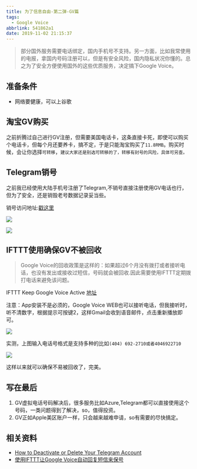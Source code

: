 ```yaml
---
title: 为了信息自由-第二弹-GV篇
tags:
  - Google Voice
abbrlink: 541862a1
date: 2019-11-02 21:15:37
---
```

> 部分国外服务需要电话绑定，国内手机号不支持。另一方面，比如我常使用的电报，拿国内号码注册可以，但是有安全风险，国内隐私状况你懂的。总之为了安全方便使用国外的这些优质服务，决定搞下Google Voice。

## 准备条件
- 网络要健康，可以上谷歌

## 淘宝GV购买
之前折腾过自己进行GV注册，但需要美国电话卡，这条直接卡死，即使可以购买个电话卡，但每个月还要养卡，搞不定，于是只能淘宝购买了`11.8RMB`。购买时候，会让你选择`可转移`，`建议大家还是别选可转移的了，转移有封号的风险，具体可另查。`

## Telegram销号
之前我已经使用大陆手机号注册了Telegram,不销号直接注册使用GV电话也行，但为了安全，还是销毁老号数据记录妥当些。

销号访问地址:[戳这里](https://my.telegram.org/auth)

![](https://static.1991421.cn/2019-11-02-89BCD1BC-75C2-4A6E-AB70-B8BA8CC5FDCB.png)

![](https://static.1991421.cn/2019-11-02-975227B6-53AB-4060-B8FE-07FBDB253CCB.png)

## IFTTT使用确保GV不被回收
> Google Voice的回收政策是这样的：如果超过6个月没有拨打或者接听电话，也没有发出或接收过短信，号码就会被回收.因此需要使用IFTTT定期拨打电话来避免该问题。

IFTTT Keep Google Voice Active [地址](https://ifttt.com/applets/131839p-keep-google-voice-active?term=google%2520voice)

注意：App安装不是必须的，Google Voice WEB也可以接听电话，但我接听时，听不清数字，根据提示可按键2，这样Gmail会收到语音邮件，点击重新播放即可。

![](https://static.1991421.cn/2019-11-02-131210.png)

实测，上图输入电话号格式是支持多种的比如`(404) 692-2710或者4046922710`

![](https://static.1991421.cn/2019-11-02-130212.png)

这样以来就可以确保不易被回收了，完美。

## 写在最后
1. GV虚拟电话号码解决后，很多服务比如Azure,Telegram都可以直接使用这个号码，一类问题得到了解决，so，值得投资。
2. GV正如Apple美区账户一样，只会越来越难申请，so有需要的尽快搞定。


## 相关资料

- [How to Deactivate or Delete Your Telegram Account](https://www.makeuseof.com/tag/deactivate-delete-telegram-account/)
- [使用IFTTT让Google Voice自动回复短信来保号](https://www.vpsdawanjia.com/1452.html)

